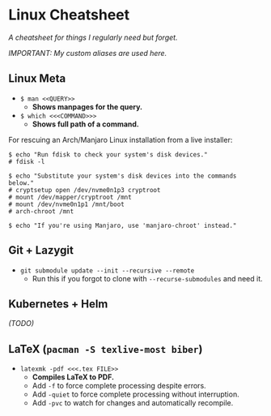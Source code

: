 # Linux Cheatsheet

*A cheatsheet for things I regularly need but forget.*

*IMPORTANT: My custom aliases are used here.*

## Linux Meta

- `$ man <<QUERY>>`
    - **Shows manpages for the query.**
- `$ which <<<COMMAND>>>`
    - **Shows full path of a command.**

For rescuing an Arch/Manjaro Linux installation from a live installer:

```
$ echo "Run fdisk to check your system's disk devices."
# fdisk -l

$ echo "Substitute your system's disk devices into the commands below."
# cryptsetup open /dev/nvme0n1p3 cryptroot
# mount /dev/mapper/cryptroot /mnt
# mount /dev/nvme0n1p1 /mnt/boot
# arch-chroot /mnt

$ echo "If you're using Manjaro, use 'manjaro-chroot' instead."
```

## Git + Lazygit

- `git submodule update --init --recursive --remote`
    - Run this if you forgot to clone with `--recurse-submodules` and need it.

## Kubernetes + Helm

*(TODO)*

## LaTeX (`pacman -S texlive-most biber`)

- `latexmk -pdf <<<.tex FILE>>`
    - **Compiles LaTeX to PDF.**
    - Add `-f` to force complete processing despite errors.
    - Add `-quiet` to force complete processing without interruption.
    - Add `-pvc` to watch for changes and automatically recompile.


